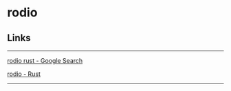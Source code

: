 # rodio

## Links

____

[rodio rust - Google Search](https://www.google.com/search?q=rodio++rust&num=10&newwindow=1&sca_esv=1e35dc1f4110e681&sxsrf=AHTn8zoOdUvYxEnscfqd8HGwtledoiGqeg%3A1738636832760&ei=IH6hZ4aCLu6HhbIPiM_roQw&ved=0ahUKEwiGkr32_qiLAxXuQ0EAHYjnOsQQ4dUDCBE&uact=5&oq=rodio++rust&gs_lp=Egxnd3Mtd2l6LXNlcnAiC3JvZGlvICBydXN0MgsQABiABBiRAhiKBTIFEAAYgAQyCBAAGBYYChgeMgYQABgWGB4yBhAAGBYYHjIGEAAYFhgeMgsQABiABBiGAxiKBTILEAAYgAQYhgMYigVIyyVQyAJY5yJwBngBkAEAmAFcoAH2A6oBATe4AQPIAQD4AQGYAg2gAqMEwgIKEAAYsAMY1gQYR8ICDRAAGIAEGLADGEMYigXCAg0QLhiABBiwAxhDGIoFwgIHEC4YgAQYCsICChAAGIAEGBQYhwLCAhYQLhiABBgKGJcFGNwEGN4EGN8E2AEBwgIHEAAYgAQYCsICDRAuGIAEGMcBGAoYrwHCAhEQLhiABBiRAhjHARiKBRivAZgDAIgGAZAGCroGBggBEAEYFJIHBDEyLjGgB6U_&sclient=gws-wiz-serp)

[rodio - Rust](https://docs.rs/rodio/latest/rodio/)

____

